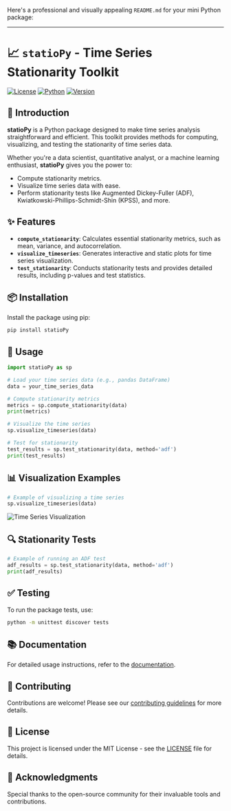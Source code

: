 Here's a professional and visually appealing `README.md` for your mini Python package:

---

# 📈 `statioPy` - Time Series Stationarity Toolkit

[![License](https://img.shields.io/badge/license-MIT-blue.svg)](LICENSE)
[![Python](https://img.shields.io/badge/python-3.8%2B-blue.svg)](https://www.python.org/)
[![Version](https://img.shields.io/badge/version-1.0.0-green.svg)](https://github.com/your_username/statioPy)

## 🚀 Introduction

**statioPy** is a Python package designed to make time series analysis straightforward and efficient. This toolkit provides methods for computing, visualizing, and testing the stationarity of time series data.

Whether you're a data scientist, quantitative analyst, or a machine learning enthusiast, **statioPy** gives you the power to:

- Compute stationarity metrics.
- Visualize time series data with ease.
- Perform stationarity tests like Augmented Dickey-Fuller (ADF), Kwiatkowski-Phillips-Schmidt-Shin (KPSS), and more.

## ✨ Features

- **`compute_stationarity`**: Calculates essential stationarity metrics, such as mean, variance, and autocorrelation.
- **`visualize_timeseries`**: Generates interactive and static plots for time series visualization.
- **`test_stationarity`**: Conducts stationarity tests and provides detailed results, including p-values and test statistics.

## 📦 Installation

Install the package using pip:

```bash
pip install statioPy
```

## 🔧 Usage

```python
import statioPy as sp

# Load your time series data (e.g., pandas DataFrame)
data = your_time_series_data

# Compute stationarity metrics
metrics = sp.compute_stationarity(data)
print(metrics)

# Visualize the time series
sp.visualize_timeseries(data)

# Test for stationarity
test_results = sp.test_stationarity(data, method='adf')
print(test_results)
```

## 📊 Visualization Examples

```python
# Example of visualizing a time series
sp.visualize_timeseries(data)
```

![Time Series Visualization](https://via.placeholder.com/600x300.png?text=Sample+Time+Series+Plot)

## 🔍 Stationarity Tests

```python
# Example of running an ADF test
adf_results = sp.test_stationarity(data, method='adf')
print(adf_results)
```

## ✅ Testing

To run the package tests, use:

```bash
python -m unittest discover tests
```

## 📚 Documentation

For detailed usage instructions, refer to the [documentation](docs/index.rst).

## 👥 Contributing

Contributions are welcome! Please see our [contributing guidelines](CONTRIBUTING.md) for more details.

## 📄 License

This project is licensed under the MIT License - see the [LICENSE](LICENSE) file for details.

## 🌟 Acknowledgments

Special thanks to the open-source community for their invaluable tools and contributions.
